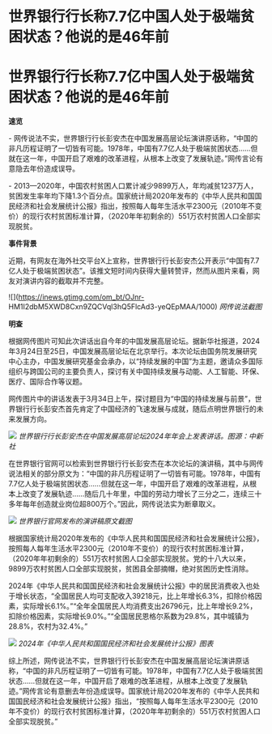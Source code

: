 # 世界银行行长称7.7亿中国人处于极端贫困状态？他说的是46年前

# 世界银行行长称7.7亿中国人处于极端贫困状态？他说的是46年前

**速览**

\-
网传说法不实，世界银行行长彭安杰在中国发展高层论坛演讲原话称，“中国的非凡历程证明了一切皆有可能。1978年，中国有7.7亿人处于极端贫困状态……但就在这一年，中国开启了艰难的改革进程，从根本上改变了发展轨迹。”网传言论有意隐去年份造成误导。

\-
2013—2020年，中国农村贫困人口累计减少9899万人，年均减贫1237万人，贫困发生率年均下降1.3个百分点。国家统计局2020年发布的《中华人民共和国国民经济和社会发展统计公报》指出，按照每人每年生活水平2300元（2010年不变价）的现行农村贫困标准计算，（2020年年初剩余的）551万农村贫困人口全部实现脱贫。

**事件背景**

近期，有网友在海外社交平台X上宣称，世界银行行长彭安杰公开表示“中国有7.7亿人处于极端贫困状态”。该推文短时间内获得大量转赞评，然而从图片来看，网友对演讲内容的截取并不完整。

![](https://inews.gtimg.com/om_bt/OJnr-
HM1I2dbM5XWD8Cxn9ZQCVql3hQ5FlcAd3-yeQEpMAA/1000) _网传说法截图_

**明查**

根据网传图片可知此次讲话出自今年的中国发展高层论坛。据新华社报道，2024年3月24日至25日，中国发展高层论坛在北京举行。本次论坛由国务院发展研究中心主办，中国发展研究基金会承办，以“持续发展的中国”为主题，邀请众多国际组织与跨国公司的主要负责人，探讨有关中国持续发展与动能、人工智能、环保、医疗、国际合作等议题。

网传图片中的讲话发表于3月34日上午，探讨题目为“中国的持续发展与前景”，世界银行行长彭安杰首先肯定了中国经济的飞速发展与成就，随后点明世界银行的未来发展方向。

![](https://inews.gtimg.com/om_bt/Ov7hm8tp3N6azTZU7UgOiBLiJmYmlGlFI2srJ_3bTW4pUAA/1000)
_世界银行行长彭安杰在中国发展高层论坛2024年年会上发表讲话。图源：中新社_

在世界银行官网可以检索到世界银行行长彭安杰在本次论坛的演讲稿，其中与网传说法相关的部分原文为：“中国的非凡历程证明了一切皆有可能。1978年，中国有7.7亿人处于极端贫困状态……但就在这一年，中国开启了艰难的改革进程，从根本上改变了发展轨迹……随后几十年里，中国的劳动力增长了三分之二，连续三十多年每年创造就业岗位超800万个。”因此，网传说法实为断章取义。

![](https://inews.gtimg.com/om_bt/OKnDZwcNbH211-BW_SsD-0jD3nZqnCVSUjfatMjZz63L0AA/1000)
_世界银行官网发布的演讲稿原文截图_

根据国家统计局2020年发布的《中华人民共和国国民经济和社会发展统计公报》，按照每人每年生活水平2300元（2010年不变价）的现行农村贫困标准计算，（2020年年初剩余的）551万农村贫困人口全部实现脱贫。党的十八大以来，9899万农村贫困人口全部实现脱贫，贫困县全部摘帽，绝对贫困历史性消除。

2024年《中华人民共和国国民经济和社会发展统计公报》中的居民消费收入也处于增长状态，“全国居民人均可支配收入39218元，比上年增长6.3%，扣除价格因素，实际增长6.1%。”“全年全国居民人均消费支出26796元，比上年增长9.2%，扣除价格因素，实际增长9.0%。”“全国居民恩格尔系数为29.8%，其中城镇为28.8%，农村为32.4%。”

![](https://inews.gtimg.com/om_bt/OQ5Kl6vvAxSAv8K0BReSHmcL4fGi37rQulaGMBOWgBTewAA/1000)
_2024年《中华人民共和国国民经济和社会发展统计公报》图表_

综上所述，网传说法不实，世界银行行长彭安杰在中国发展高层论坛演讲原话称，“中国的非凡历程证明了一切皆有可能。1978年，中国有7.7亿人处于极端贫困状态……但就在这一年，中国开启了艰难的改革进程，从根本上改变了发展轨迹。”网传言论有意删去年份造成误导。国家统计局2020年发布的《中华人民共和国国民经济和社会发展统计公报》指出，“按照每人每年生活水平2300元（2010年不变价）的现行农村贫困标准计算，（2020年年初剩余的）551万农村贫困人口全部实现脱贫。”

